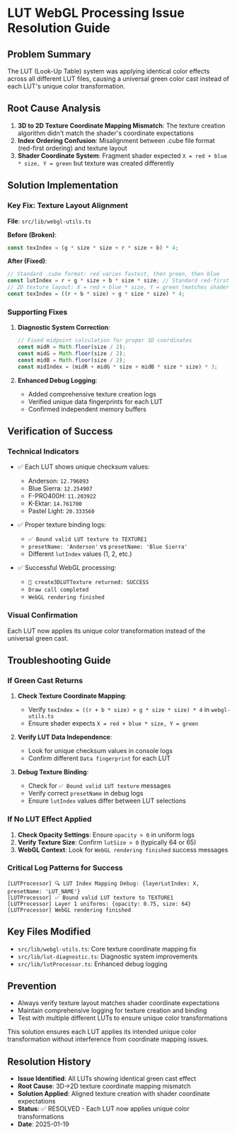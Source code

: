 # LUT WebGL Processing Issue Resolution Guide

## Problem Summary
The LUT (Look-Up Table) system was applying identical color effects across all different LUT files, causing a universal green color cast instead of each LUT's unique color transformation.

## Root Cause Analysis
1. **3D to 2D Texture Coordinate Mapping Mismatch**: The texture creation algorithm didn't match the shader's coordinate expectations
2. **Index Ordering Confusion**: Misalignment between .cube file format (red-first ordering) and texture layout
3. **Shader Coordinate System**: Fragment shader expected `X = red + blue * size, Y = green` but texture was created differently

## Solution Implementation

### Key Fix: Texture Layout Alignment
**File**: `src/lib/webgl-utils.ts`

**Before (Broken)**:
```typescript
const texIndex = (g * size * size + r * size + b) * 4;
```

**After (Fixed)**:
```typescript
// Standard .cube format: red varies fastest, then green, then blue
const lutIndex = r + g * size + b * size * size; // Standard red-first order
// 2D texture layout: X = red + blue * size, Y = green (matches shader expectations)
const texIndex = ((r + b * size) + g * size * size) * 4;
```

### Supporting Fixes

1. **Diagnostic System Correction**:
   ```typescript
   // Fixed midpoint calculation for proper 3D coordinates
   const midR = Math.floor(size / 2);
   const midG = Math.floor(size / 2);
   const midB = Math.floor(size / 2);
   const midIndex = (midR + midG * size + midB * size * size) * 3;
   ```

2. **Enhanced Debug Logging**:
   - Added comprehensive texture creation logs
   - Verified unique data fingerprints for each LUT
   - Confirmed independent memory buffers

## Verification of Success

### Technical Indicators
- ✅ Each LUT shows unique checksum values:
  - Anderson: `12.796093`
  - Blue Sierra: `12.254907`
  - F-PRO400H: `11.203922`
  - K-Ektar: `14.761700`
  - Pastel Light: `20.333560`

- ✅ Proper texture binding logs:
  - `✅ Bound valid LUT texture to TEXTURE1`
  - `presetName: 'Anderson'` vs `presetName: 'Blue Sierra'`
  - Different `lutIndex` values (1, 2, etc.)

- ✅ Successful WebGL processing:
  - `🏁 create3DLUTTexture returned: SUCCESS`
  - `Draw call completed`
  - `WebGL rendering finished`

### Visual Confirmation
Each LUT now applies its unique color transformation instead of the universal green cast.

## Troubleshooting Guide

### If Green Cast Returns
1. **Check Texture Coordinate Mapping**:
   - Verify `texIndex = ((r + b * size) + g * size * size) * 4` in `webgl-utils.ts`
   - Ensure shader expects `X = red + blue * size, Y = green`

2. **Verify LUT Data Independence**:
   - Look for unique checksum values in console logs
   - Confirm different `Data fingerprint` for each LUT

3. **Debug Texture Binding**:
   - Check for `✅ Bound valid LUT texture` messages
   - Verify correct `presetName` in debug logs
   - Ensure `lutIndex` values differ between LUT selections

### If No LUT Effect Applied
1. **Check Opacity Settings**: Ensure `opacity > 0` in uniform logs
2. **Verify Texture Size**: Confirm `lutSize > 0` (typically 64 or 65)
3. **WebGL Context**: Look for `WebGL rendering finished` success messages

### Critical Log Patterns for Success
```
[LUTProcessor] 🔍 LUT Index Mapping Debug: {layerLutIndex: X, presetName: 'LUT_NAME'}
[LUTProcessor] ✅ Bound valid LUT texture to TEXTURE1
[LUTProcessor] Layer 1 uniforms: {opacity: 0.75, size: 64}
[LUTProcessor] WebGL rendering finished
```

## Key Files Modified
- `src/lib/webgl-utils.ts`: Core texture coordinate mapping fix
- `src/lib/lut-diagnostic.ts`: Diagnostic system improvements
- `src/lib/lutProcessor.ts`: Enhanced debug logging

## Prevention
- Always verify texture layout matches shader coordinate expectations
- Maintain comprehensive logging for texture creation and binding
- Test with multiple different LUTs to ensure unique color transformations

This solution ensures each LUT applies its intended unique color transformation without interference from coordinate mapping issues.

## Resolution History
- **Issue Identified**: All LUTs showing identical green cast effect
- **Root Cause**: 3D→2D texture coordinate mapping mismatch
- **Solution Applied**: Aligned texture creation with shader coordinate expectations
- **Status**: ✅ RESOLVED - Each LUT now applies unique color transformations
- **Date**: 2025-01-19